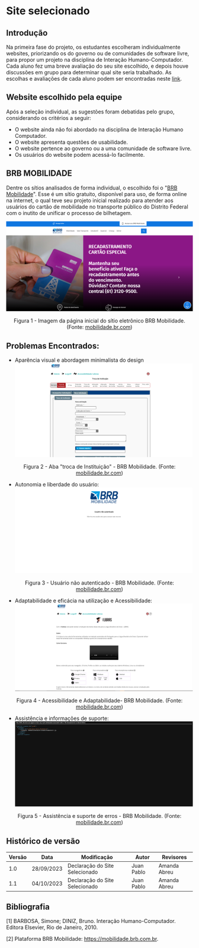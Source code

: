 # Site selecionado 

## Introdução

Na primeira fase do projeto, os estudantes escolheram individualmente websites, priorizando os do governo ou de comunidades de software livre, para propor um projeto na disciplina de Interação Humano-Computador. Cada aluno fez uma breve avaliação do seu site escolhido, e depois houve discussões em grupo para determinar qual site seria trabalhado. As escolhas e avaliações de cada aluno podem ser encontradas neste [link](./lista_Site.md).

## Website escolhido pela equipe

Após a seleção individual, as sugestões foram debatidas pelo grupo, considerando os critérios a seguir:

- O website ainda não foi abordado na disciplina de Interação Humano Computador.
- O website apresenta questões de usabilidade.
- O website pertence ao governo ou a uma comunidade de software livre.
- Os usuários do website podem acessá-lo facilmente.

## BRB MOBILIDADE

Dentre os sítios analisados de forma individual, o escolhido foi o "[BRB Mobilidade](https://mobilidade.brb.com.br)". Esse é um sítio gratuito, disponível para uso, de forma online na internet, o qual teve seu projeto inicial realizado para atender aos usuários do cartão de mobilidade no transporte público do Distrito Federal com o inutito de unificar o processo de bilhetagem.


![Imagem do BRB Mobilidade](assets/brb.png)

<div style="text-align: center">
<p>Figura 1 - Imagem da página inicial do sítio eletrônico BRB Mobilidade. (Fonte: <a href="https://mobilidade.brb.com.br">mobilidade.br.com</a>)</p>
</div>

## Problemas Encontrados:

- Aparência visual e abordagem minimalista do design
![Aparência visual do BRB Mobilidade](assets/troca.png)
<div style="text-align: center">
<p>Figura 2 - Aba "troca de Instituição" - BRB Mobilidade. (Fonte: <a href="https://mobilidade.brb.com.br">mobilidade.br.com</a>)</p>
</div>

- Autonomia e liberdade do usuário:
![Autonomia](assets/erro.png)
<div style="text-align: center">
<p>Figura 3 - Usuário não autenticado - BRB Mobilidade. (Fonte: <a href="https://mobilidade.brb.com.br">mobilidade.br.com</a>)</p>
</div>


- Adaptabilidade e eficácia na utilização e Acessibilidade:
![acessibilidade](assets/libras.png)
<div style="text-align: center">
<p>Figura 4 - Acessibilidade e Adaptabilidade- BRB Mobilidade. (Fonte: <a href="https://mobilidade.brb.com.br">mobilidade.br.com</a>)</p>
</div>



- Assistência e informações de suporte:
![erro sem assistência](assets/erro2.png)
<div style="text-align: center">
<p>Figura 5 - Assistência e suporte de erros - BRB Mobilidade. (Fonte: <a href="https://mobilidade.brb.com.br">mobilidade.br.com</a>)</p>
</div>




## Histórico de versão

| Versão | Data       | Modificação                             | Autor                         | Revisores                         |
| ------ | ---------- | --------------------------------------- | ----------------------------- |-----------------------------------|
|    1.0   |   28/09/2023   |   Declaração do Site Selecionado |  Juan Pablo| Amanda Abreu |
|    1.1   |   04/10/2023   |   Declaração do Site Selecionado |  Juan Pablo| Amanda Abreu |


## Bibliografia

[1] BARBOSA, Simone; DINIZ, Bruno. Interação Humano-Computador. Editora Elsevier, Rio de Janeiro, 2010.

[2] Plataforma BRB Mobilidade: <https://mobilidade.brb.com.br>. 

